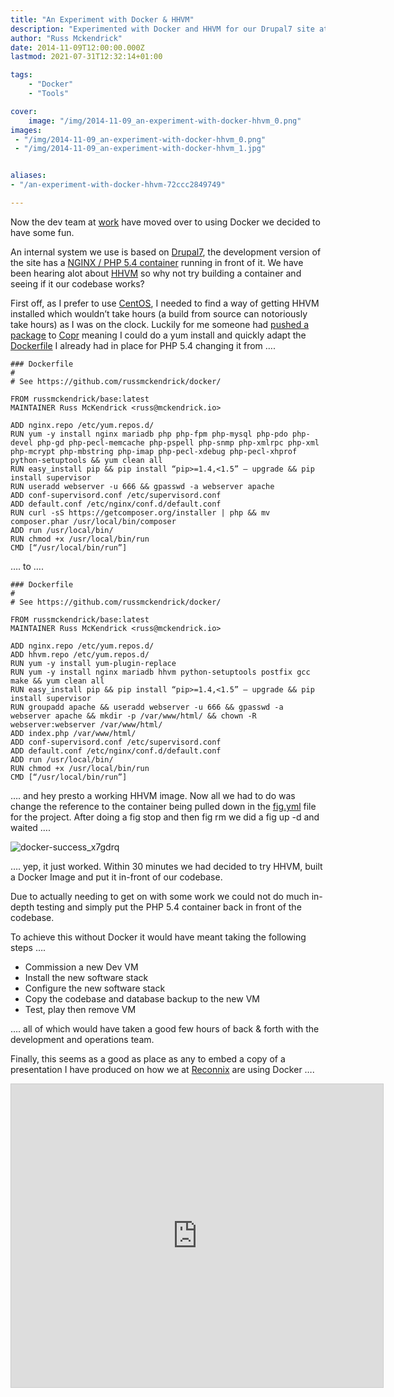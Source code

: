 ```yaml
---
title: "An Experiment with Docker & HHVM"
description: "Experimented with Docker and HHVM for our Drupal7 site at work, achieving a seamless transition and saving significant setup time."
author: "Russ Mckendrick"
date: 2014-11-09T12:00:00.000Z
lastmod: 2021-07-31T12:32:14+01:00

tags:
    - "Docker"
    - "Tools"

cover:
    image: "/img/2014-11-09_an-experiment-with-docker-hhvm_0.png" 
images:
 - "/img/2014-11-09_an-experiment-with-docker-hhvm_0.png"
 - "/img/2014-11-09_an-experiment-with-docker-hhvm_1.jpg"


aliases:
- "/an-experiment-with-docker-hhvm-72ccc2849749"

---
```


Now the dev team at [work](https://reconnix.com) have moved over to using Docker we decided to have some fun.

An internal system we use is based on [Drupal7](https://www.drupal.org/drupal-7.0), the development version of the site has a [NGINX / PHP 5.4 container](https://github.com/russmckendrick/docker/pkgs/container/php7) running in front of it. We have been hearing alot about [HHVM](http://hhvm.com) so why not try building a container and seeing if it our codebase works?

First off, as I prefer to use [CentOS](/2014/08/03/operating-system-snob/), I needed to find a way of getting HHVM installed which wouldn’t take hours (a build from source can notoriously take hours) as I was on the clock. Luckily for me someone had [pushed a package](https://copr.fedoraproject.org/coprs/no1youknowz/hhvm-repo/) to [Copr](https://copr.fedoraproject.org/coprs/) meaning I could do a yum install and quickly adapt the [Dockerfile](http://docs.docker.com/reference/builder/) I already had in place for PHP 5.4 changing it from ….

```
### Dockerfile
#
# See https://github.com/russmckendrick/docker/

FROM russmckendrick/base:latest
MAINTAINER Russ McKendrick <russ@mckendrick.io>

ADD nginx.repo /etc/yum.repos.d/
RUN yum -y install nginx mariadb php php-fpm php-mysql php-pdo php-devel php-gd php-pecl-memcache php-pspell php-snmp php-xmlrpc php-xml php-mcrypt php-mbstring php-imap php-pecl-xdebug php-pecl-xhprof python-setuptools && yum clean all
RUN easy_install pip && pip install “pip>=1.4,<1.5” — upgrade && pip install supervisor
RUN useradd webserver -u 666 && gpasswd -a webserver apache
ADD conf-supervisord.conf /etc/supervisord.conf
ADD default.conf /etc/nginx/conf.d/default.conf
RUN curl -sS https://getcomposer.org/installer | php && mv composer.phar /usr/local/bin/composer
ADD run /usr/local/bin/
RUN chmod +x /usr/local/bin/run
CMD [“/usr/local/bin/run”]
```

…. to ….

```
### Dockerfile
#
# See https://github.com/russmckendrick/docker/

FROM russmckendrick/base:latest
MAINTAINER Russ McKendrick <russ@mckendrick.io>

ADD nginx.repo /etc/yum.repos.d/
ADD hhvm.repo /etc/yum.repos.d/
RUN yum -y install yum-plugin-replace
RUN yum -y install nginx mariadb hhvm python-setuptools postfix gcc make && yum clean all
RUN easy_install pip && pip install “pip>=1.4,<1.5” — upgrade && pip install supervisor
RUN groupadd apache && useradd webserver -u 666 && gpasswd -a webserver apache && mkdir -p /var/www/html/ && chown -R webserver:webserver /var/www/html/
ADD index.php /var/www/html/
ADD conf-supervisord.conf /etc/supervisord.conf
ADD default.conf /etc/nginx/conf.d/default.conf
ADD run /usr/local/bin/
RUN chmod +x /usr/local/bin/run
CMD [“/usr/local/bin/run”]
```

…. and hey presto a working HHVM image. Now all we had to do was change the reference to the container being pulled down in the [fig.yml](http://www.fig.sh/yml.html) file for the project. After doing a fig stop and then fig rm we did a fig up -d and waited ….

![docker-success_x7gdrq](/img/2014-11-09_an-experiment-with-docker-hhvm_1.jpg)

…. yep, it just worked. Within 30 minutes we had decided to try HHVM, built a Docker Image and put it in-front of our codebase.

Due to actually needing to get on with some work we could not do much in-depth testing and simply put the PHP 5.4 container back in front of the codebase.

To achieve this without Docker it would have meant taking the following steps ….

- Commission a new Dev VM
- Install the new software stack
- Configure the new software stack
- Copy the codebase and database backup to the new VM
- Test, play then remove VM

…. all of which would have taken a good few hours of back & forth with the development and operations team.

Finally, this seems as a good as place as any to embed a copy of a presentation I have produced on how we at [Reconnix](https://reconnix.com) are using Docker ….

<iframe src="https://www.slideshare.net/slideshow/embed_code/key/pYMSWveXdwD1sn" width="595" height="485" frameborder="0" marginwidth="0" marginheight="0" scrolling="no" style="border:1px solid #CCC; border-width:1px; margin-bottom:5px; " allowfullscreen> </iframe>
